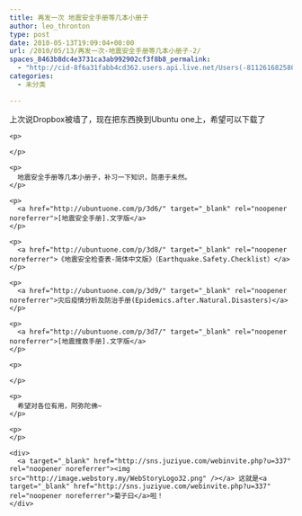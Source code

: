 ```yaml
---
title: 再发一次 地震安全手册等几本小册子
author: leo_thronton
type: post
date: 2010-05-13T19:09:04+00:00
url: /2010/05/13/再发一次-地震安全手册等几本小册子-2/
spaces_8463b8dc4e3731ca3ab992902cf3f8b8_permalink:
  - "http://cid-8f6a31fabb4cd362.users.api.live.net/Users(-8112616825800567966)/Blogs('8F6A31FABB4CD362!102')/Entries('8F6A31FABB4CD362!1072')?authkey=yuBuArwciRo%24"
categories:
  - 未分类

---
```

<div id="msgcns!8F6A31FABB4CD362!1072" class="bvMsg">
  <div>
    <p>
      上次说Dropbox被墙了，现在把东西换到Ubuntu one上，希望可以下载了
    </p>
    
    <p>
       
    </p>
    
    <p>
      地震安全手册等几本小册子，补习一下知识，防患于未然。
    </p>
    
    <p>
      <a href="http://ubuntuone.com/p/3d6/" target="_blank" rel="noopener noreferrer">[地震安全手册].文字版</a>
    </p>
    
    <p>
      <a href="http://ubuntuone.com/p/3d8/" target="_blank" rel="noopener noreferrer">《地震安全检查表-简体中文版》（Earthquake.Safety.Checklist）</a>
    </p>
    
    <p>
      <a href="http://ubuntuone.com/p/3d9/" target="_blank" rel="noopener noreferrer">灾后疫情分析及防治手册(Epidemics.after.Natural.Disasters)</a>
    </p>
    
    <p>
      <a href="http://ubuntuone.com/p/3d7/" target="_blank" rel="noopener noreferrer">[地震搜救手册].文字版</a>
    </p>
    
    <p>
       
    </p>
    
    <p>
      希望对各位有用，阿弥陀佛~
    </p>
    
    <p>
    </p>
    
    <div>
      <a target="_blank" href="http://sns.juziyue.com/webinvite.php?u=337" rel="noopener noreferrer"><img src="http://image.webstory.my/WebStoryLogo32.png" /></a> 这就是<a target="_blank" href="http://sns.juziyue.com/webinvite.php?u=337" rel="noopener noreferrer">菊子曰</a>啦！
    </div>
  </div>
</div>